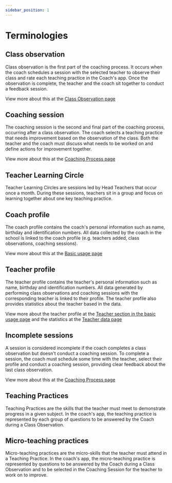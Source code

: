 ```yaml
---
sidebar_position: 1
---
```


# Terminologies

## Class observation

Class observation is the first part of the coaching process. It occurs when the coach schedules a session with the selected teacher to observe their class and rate each teaching practice in the Coach's app. Once the observation is complete, the teacher and the coach sit together to conduct a feedback session.

View more about this at the [Class Observation page](/class-observation/how-to-start)

## Coaching session

The coaching session is the second and final part of the coaching process, occurring after a class observation. The coach selects a teaching practice that needs improvement based on the observation of the class. Both the teacher and the coach must discuss what needs to be worked on and define actions for improvement together.

View more about this at the [Coaching Process page](/coaching-process/how-to-start)

## Teacher Learning Circle

Teacher Learning Circles are sessions led by Head Teachers that occur once a month. During these sessions, teachers sit in a group and focus on learning together about one key teaching practice.


## Coach profile

The coach profile contains the coach's personal information such as name, birthday and identification numbers. All data collected by the coach in the school is linked to the coach profile (e.g. teachers added, class observations, coaching sessions). 

View more about this at the [Basic usage page](basic-usage/creating-account)

## Teacher profile

The teacher profile contains the teacher's personal information such as name, birthday and identification numbers. All data generated by performing class observations and coaching sessions with the corresponding teacher is linked to their profile. The teacher profile also provides statistics about the teacher based in the data.

View more about the teacher profile at the [Teacher section in the basic usage page](basic-usage/discovering-home) and the statistics at the [Teacher data page](/teachers-data/about-teachers-data)

## Incomplete sessions

A session is considered incomplete if the coach completes a class observation but doesn't conduct a coaching session.
To complete a session, the coach must schedule some time with the teacher, select their profile and conduct a coaching session, providing clear feedback about the last class observation.

View more about this at the [Coaching Process page](/coaching-process/how-to-start)

## Teaching Practices

Teaching Practices are the skills that the teacher must meet to demonstrate progress in a given subject. In the coach's app, the teaching practice is represented by each group of questions to be answered by the Coach during a Class Observation.

## Micro-teaching practices

Micro-teaching practices are the micro-skills that the teacher must attend in a Teaching Practice. In the coach's app, the micro-teaching practice is represented by questions to be answered by the Coach during a Class Observation and to be selected in the Coaching Session for the teacher to work on to improve.